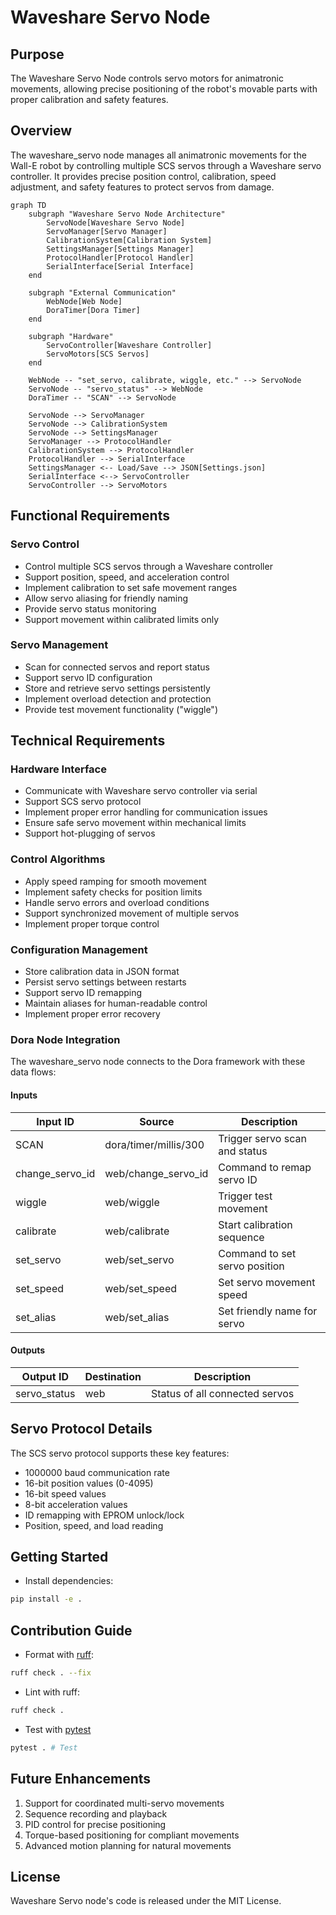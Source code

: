 # Waveshare Servo Node

## Purpose
The Waveshare Servo Node controls servo motors for animatronic movements, allowing precise positioning of the robot's movable parts with proper calibration and safety features.

## Overview
The waveshare_servo node manages all animatronic movements for the Wall-E robot by controlling multiple SCS servos through a Waveshare servo controller. It provides precise position control, calibration, speed adjustment, and safety features to protect servos from damage.

```mermaid
graph TD
    subgraph "Waveshare Servo Node Architecture"
        ServoNode[Waveshare Servo Node]
        ServoManager[Servo Manager]
        CalibrationSystem[Calibration System]
        SettingsManager[Settings Manager]
        ProtocolHandler[Protocol Handler]
        SerialInterface[Serial Interface]
    end

    subgraph "External Communication"
        WebNode[Web Node]
        DoraTimer[Dora Timer]
    end

    subgraph "Hardware"
        ServoController[Waveshare Controller]
        ServoMotors[SCS Servos]
    end

    WebNode -- "set_servo, calibrate, wiggle, etc." --> ServoNode
    ServoNode -- "servo_status" --> WebNode
    DoraTimer -- "SCAN" --> ServoNode

    ServoNode --> ServoManager
    ServoNode --> CalibrationSystem
    ServoNode --> SettingsManager
    ServoManager --> ProtocolHandler
    CalibrationSystem --> ProtocolHandler
    ProtocolHandler --> SerialInterface
    SettingsManager <-- Load/Save --> JSON[Settings.json]
    SerialInterface <--> ServoController
    ServoController --> ServoMotors
```

## Functional Requirements

### Servo Control
- Control multiple SCS servos through a Waveshare controller
- Support position, speed, and acceleration control
- Implement calibration to set safe movement ranges
- Allow servo aliasing for friendly naming
- Provide servo status monitoring
- Support movement within calibrated limits only

### Servo Management
- Scan for connected servos and report status
- Support servo ID configuration
- Store and retrieve servo settings persistently
- Implement overload detection and protection
- Provide test movement functionality ("wiggle")

## Technical Requirements

### Hardware Interface
- Communicate with Waveshare servo controller via serial
- Support SCS servo protocol
- Implement proper error handling for communication issues
- Ensure safe servo movement within mechanical limits
- Support hot-plugging of servos

### Control Algorithms
- Apply speed ramping for smooth movement
- Implement safety checks for position limits
- Handle servo errors and overload conditions
- Support synchronized movement of multiple servos
- Implement proper torque control

### Configuration Management
- Store calibration data in JSON format
- Persist servo settings between restarts
- Support servo ID remapping
- Maintain aliases for human-readable control
- Implement proper error recovery

### Dora Node Integration

The waveshare_servo node connects to the Dora framework with these data flows:

#### Inputs
| Input ID       | Source                | Description                     |
|----------------|----------------------|---------------------------------|
| SCAN           | dora/timer/millis/300 | Trigger servo scan and status   |
| change_servo_id | web/change_servo_id  | Command to remap servo ID       |
| wiggle         | web/wiggle           | Trigger test movement           |
| calibrate      | web/calibrate        | Start calibration sequence      |
| set_servo      | web/set_servo        | Command to set servo position   |
| set_speed      | web/set_speed        | Set servo movement speed        |
| set_alias      | web/set_alias        | Set friendly name for servo     |

#### Outputs
| Output ID      | Destination | Description                    |
|----------------|------------|--------------------------------|
| servo_status   | web        | Status of all connected servos |

## Servo Protocol Details

The SCS servo protocol supports these key features:
- 1000000 baud communication rate
- 16-bit position values (0-4095)
- 16-bit speed values
- 8-bit acceleration values
- ID remapping with EPROM unlock/lock
- Position, speed, and load reading

## Getting Started

- Install dependencies:
```bash
pip install -e .
```

## Contribution Guide

- Format with [ruff](https://docs.astral.sh/ruff/):
```bash
ruff check . --fix
```

- Lint with ruff:
```bash
ruff check .
```

- Test with [pytest](https://github.com/pytest-dev/pytest)
```bash
pytest . # Test
```

## Future Enhancements
1. Support for coordinated multi-servo movements
2. Sequence recording and playback
3. PID control for precise positioning
4. Torque-based positioning for compliant movements
5. Advanced motion planning for natural movements

## License
Waveshare Servo node's code is released under the MIT License.